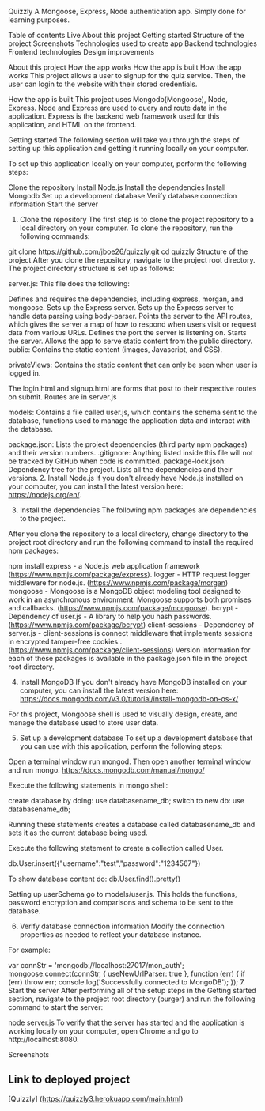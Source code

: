 Quizzly
A Mongoose, Express, Node authentication app. Simply done for learning purposes.

Table of contents
Live
About this project
Getting started
Structure of the project
Screenshots
Technologies used to create app
Backend technologies
Frontend technologies
Design improvements


About this project
How the app works
How the app is built
How the app works
This project allows a user to signup for the quiz service. Then, the user can login to the website with their stored credentials.

How the app is built
This project uses Mongodb(Mongoose), Node, Express. Node and Express are used to query and route data in the application. Express is the backend web framework used for this application, and HTML on the frontend.

Getting started
The following section will take you through the steps of setting up this application and getting it running locally on your computer.

To set up this application locally on your computer, perform the following steps:

Clone the repository
Install Node.js
Install the dependencies
Install Mongodb
Set up a development database
Verify database connection information
Start the server
1. Clone the repository
The first step is to clone the project repository to a local directory on your computer. To clone the repository, run the following commands:

  git clone https://github.com/jboe26/quizzly.git
  cd quizzly
Structure of the project
After you clone the repository, navigate to the project root directory. The project directory structure is set up as follows:

server.js: This file does the following:

Defines and requires the dependencies, including express, morgan, and mongoose.
Sets up the Express server.
Sets up the Express server to handle data parsing using body-parser.
Points the server to the API routes, which gives the server a map of how to respond when users visit or request data from various URLs.
Defines the port the server is listening on.
Starts the server.
Allows the app to serve static content from the public directory.
public: Contains the static content (images, Javascript, and CSS).

privateViews: Contains the static content that can only be seen when user is logged in.

The login.html and signup.html are forms that post to their respective routes on submit. Routes are in server.js

models: Contains a file called user.js, which contains the schema sent to the database, functions used to manage the application data and interact with the database.

package.json: Lists the project dependencies (third party npm packages) and their version numbers.
.gitignore: Anything listed inside this file will not be tracked by GitHub when code is committed.
package-lock.json: Dependency tree for the project. Lists all the dependencies and their versions.
2. Install Node.js
If you don't already have Node.js installed on your computer, you can install the latest version here: https://nodejs.org/en/.

3. Install the dependencies
The following npm packages are dependencies to the project.

After you clone the repository to a local directory, change directory to the project root directory and run the following command to install the required npm packages:

npm install
express - a Node.js web application framework (https://www.npmjs.com/package/express).
logger - HTTP request logger middleware for node.js. (https://www.npmjs.com/package/morgan)
mongoose - Mongoose is a MongoDB object modeling tool designed to work in an asynchronous environment. Mongoose supports both promises and callbacks. (https://www.npmjs.com/package/mongoose).
bcrypt - Dependency of user.js - A library to help you hash passwords. (https://www.npmjs.com/package/bcrypt)
client-sessions - Dependency of server.js - client-sessions is connect middleware that implements sessions in encrypted tamper-free cookies.. (https://www.npmjs.com/package/client-sessions)
Version information for each of these packages is available in the package.json file in the project root directory.

4. Install MongoDB
If you don't already have MongoDB installed on your computer, you can install the latest version here: https://docs.mongodb.com/v3.0/tutorial/install-mongodb-on-os-x/

For this project, Mongoose shell is used to visually design, create, and manage the database used to store user data.

5. Set up a development database
To set up a development database that you can use with this application, perform the following steps:

Open a terminal window run mongod. Then open another terminal window and run mongo. https://docs.mongodb.com/manual/mongo/

Execute the following statements in mongo shell:

  create database by doing:  use databasename_db;
  switch to new db: use databasename_db;
  
Running these statements creates a database called databasename_db and sets it as the current database being used.

Execute the following statement to create a collection called User.

  db.User.insert({"username":"test","password":"1234567"})
  
To show database content do: db.User.find().pretty()

Setting up userSchema go to models/user.js. This holds the functions, password encryption and comparisons and schema to be sent to the database.

6. Verify database connection information
Modify the connection properties as needed to reflect your database instance.

For example:

 var connStr = 'mongodb://localhost:27017/mon_auth';
mongoose.connect(connStr, { useNewUrlParser: true }, function (err) {
  if (err) throw err;
  console.log('Successfully connected to MongoDB');
});
7. Start the server
After performing all of the setup steps in the Getting started section, navigate to the project root directory (burger) and run the following command to start the server:

node server.js
To verify that the server has started and the application is working locally on your computer, open Chrome and go to http://localhost:8080.

Screenshots

## Link to deployed project

[Quizzly] (https://quizzly3.herokuapp.com/main.html)



